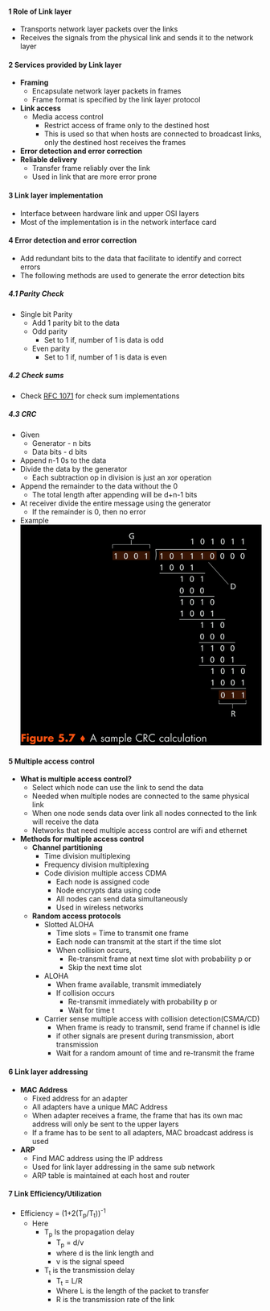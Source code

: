 
#### 1 Role of Link layer
- Transports network layer packets over the links
- Receives the signals from the physical link and sends it to the network layer


#### 2 Services provided by Link layer
- **Framing**
	- Encapsulate network layer packets in frames
	- Frame format is specified by the link layer protocol
- **Link access**
	- Media access control
		- Restrict access of frame only to the destined host
		- This is used so that when hosts are connected to broadcast links, only the destined host receives the frames
- **Error detection and error correction**
- **Reliable delivery**
	- Transfer frame reliably over the link
	- Used in link that are more error prone


#### 3 Link layer implementation
- Interface between hardware link and upper OSI layers
- Most of the implementation is in the network interface card


#### 4 Error detection and error correction
 - Add redundant bits to the data that facilitate to identify and correct errors
 - The following methods are used to generate the error detection bits
##### 4.1 Parity Check
- Single bit Parity 
	- Add 1 parity bit to the data
	- Odd parity
		- Set to 1 if, number of 1 is data is odd
	- Even parity
		- Set to 1 if, number of 1 is data is even
##### 4.2 Check sums
- Check [RFC 1071](https://datatracker.ietf.org/doc/html/rfc1071) for check sum implementations
##### 4.3 CRC
- Given
	- Generator - n bits
	- Data bits - d bits 
- Append n-1 0s to the data
- Divide the data by the generator
	- Each subtraction op in division is just an xor operation
- Append the remainder to the data without the 0
	- The total length after appending will be d+n-1 bits
- At receiver divide the entire message using the generator
	- If the remainder is 0, then no error
- Example ![](./Attachments/Images/crc_example.png)


#### 5 Multiple access control
- **What is multiple access control?** 
	- Select which node can use the link to send the data
	- Needed when multiple nodes are connected to the same physical link
	- When one node sends data over link all nodes connected to the link will receive the data
	- Networks that need multiple access control are wifi and ethernet
- **Methods for multiple access control**
	- **Channel partitioning** 
		- Time division multiplexing
		- Frequency division multiplexing
		- Code division multiple access CDMA
			- Each node is assigned code
			- Node encrypts data using code
			- All nodes can send data simultaneously
			- Used in wireless networks
	- **Random access protocols**
		- Slotted ALOHA 
			- Time slots = Time to transmit one frame
			- Each node can transmit at the start if the time slot 
			- When collision occurs, 
				- Re-transmit frame at next time slot with probability p or 
				- Skip the next time slot
		- ALOHA
			- When frame available, transmit immediately
			- If collision occurs
				- Re-transmit immediately with probability p or 
				- Wait for time t
		- Carrier sense multiple access with collision detection(CSMA/CD)
			- When frame is ready to transmit, send frame if channel is idle
			- if other signals are present during transmission, abort transmission
			- Wait for a random amount of time and re-transmit the frame


#### 6 Link layer addressing
- **MAC Address**
	- Fixed address for an adapter 
	- All adapters have a unique MAC Address 
	- When adapter receives a frame, the frame that has its own mac address will only be sent to the upper layers
	- If a frame has to be sent to all adapters, MAC broadcast address is used
- **ARP**
	- Find MAC address using the IP address
	- Used for link layer addressing in the same sub network 
	- ARP table is maintained at each host and router


#### 7 Link Efficiency/Utilization
- Efficiency = (1+2(T<sub>p</sub>/T<sub>t</sub>))<sup>-1</sup>
	- Here 
		- T<sub>p</sub> Is the propagation delay
			- T<sub>p</sub> = d/v 
			- where d is the link length and 
			- v is the signal speed
		- T<sub>t</sub> is the transmission delay
			- T<sub>t</sub> = L/R
			- Where L is the length of the packet to transfer
			- R is the transmission rate of the link
